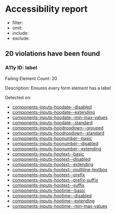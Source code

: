 # Accessibility report
- filter: 
- omit: 
- include: 
- exclude: 

## 20 violations have been found
### A11y ID: label
Failing Element Count: 20

Description: Ensures every form element has a label

Detected on:
- [components-inputs-hoodate--disabled](http://localhost:6006/?path=/story/components-inputs-hoodate--disabled)
- [components-inputs-hoodate--extending](http://localhost:6006/?path=/story/components-inputs-hoodate--extending)
- [components-inputs-hoodate--min-max-values](http://localhost:6006/?path=/story/components-inputs-hoodate--min-max-values)
- [components-inputs-hoodate--standard](http://localhost:6006/?path=/story/components-inputs-hoodate--standard)
- [components-inputs-hoodropdown--grouped](http://localhost:6006/?path=/story/components-inputs-hoodropdown--grouped)
- [components-inputs-hoodropdown--standard](http://localhost:6006/?path=/story/components-inputs-hoodropdown--standard)
- [components-inputs-hoonumber--basic](http://localhost:6006/?path=/story/components-inputs-hoonumber--basic)
- [components-inputs-hoonumber--disabled](http://localhost:6006/?path=/story/components-inputs-hoonumber--disabled)
- [components-inputs-hoonumber--extending](http://localhost:6006/?path=/story/components-inputs-hoonumber--extending)
- [components-inputs-hootext--basic](http://localhost:6006/?path=/story/components-inputs-hootext--basic)
- [components-inputs-hootext--disabled](http://localhost:6006/?path=/story/components-inputs-hootext--disabled)
- [components-inputs-hootext--extending](http://localhost:6006/?path=/story/components-inputs-hootext--extending)
- [components-inputs-hootext--multiline-textbox](http://localhost:6006/?path=/story/components-inputs-hootext--multiline-textbox)
- [components-inputs-hootext--prefix](http://localhost:6006/?path=/story/components-inputs-hootext--prefix)
- [components-inputs-hootext--prefix-suffix](http://localhost:6006/?path=/story/components-inputs-hootext--prefix-suffix)
- [components-inputs-hootext--suffix](http://localhost:6006/?path=/story/components-inputs-hootext--suffix)
- [components-inputs-hootime--basic](http://localhost:6006/?path=/story/components-inputs-hootime--basic)
- [components-inputs-hootime--disabled](http://localhost:6006/?path=/story/components-inputs-hootime--disabled)
- [components-inputs-hootime--extending](http://localhost:6006/?path=/story/components-inputs-hootime--extending)
- [components-inputs-hootime--min-max-values](http://localhost:6006/?path=/story/components-inputs-hootime--min-max-values)

